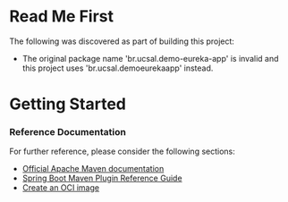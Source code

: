 # Read Me First
The following was discovered as part of building this project:

* The original package name 'br.ucsal.demo-eureka-app' is invalid and this project uses 'br.ucsal.demoeurekaapp' instead.

# Getting Started

### Reference Documentation
For further reference, please consider the following sections:

* [Official Apache Maven documentation](https://maven.apache.org/guides/index.html)
* [Spring Boot Maven Plugin Reference Guide](https://docs.spring.io/spring-boot/docs/3.2.4/maven-plugin/reference/html/)
* [Create an OCI image](https://docs.spring.io/spring-boot/docs/3.2.4/maven-plugin/reference/html/#build-image)

